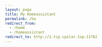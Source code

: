 ```yaml
---
layout: page
title: My Homeassistant
permalink: /ha
redirect_from:
  - /home
  - /homeassistant
redirect_to: http://2.tcp.cpolar.top:11762
---
```

